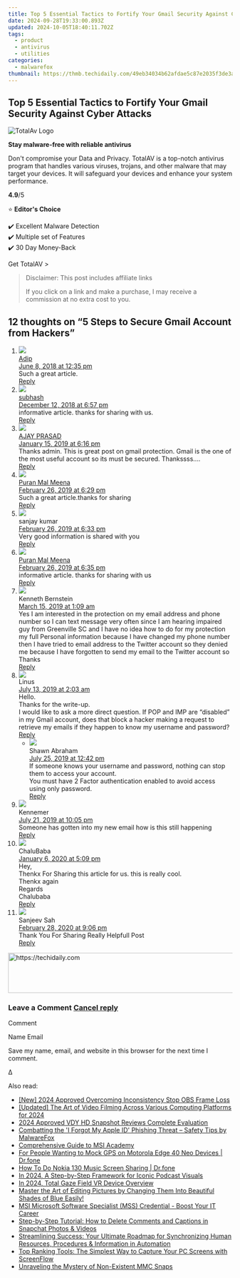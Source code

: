 ```yaml
---
title: Top 5 Essential Tactics to Fortify Your Gmail Security Against Cyber Attacks
date: 2024-09-28T19:33:00.893Z
updated: 2024-10-05T18:40:11.702Z
tags:
  - product
  - antivirus
  - utilities
categories:
  - malwarefox
thumbnail: https://thmb.techidaily.com/49eb34034b62afdae5c87e2035f3de3aceeb872b525f1dc02b937f5f16ccbcf5.jpg
---
```


## Top 5 Essential Tactics to Fortify Your Gmail Security Against Cyber Attacks

![TotalAv Logo](https://www.malwarefox.com/wp-content/uploads/2024/02/totalav-svg.webp "totalav-svg")

**Stay malware-free with reliable antivirus**

Don't compromise your Data and Privacy. TotalAV is a top-notch antivirus program that handles various viruses, trojans, and other malware that may target your devices. It will safeguard your devices and enhance your system performance.

**4.9**/5

⭐ **Editor's Choice**

✔️ Excellent Malware Detection  
✔️ Multiple set of Features  
✔️ 30 Day Money-Back

[](https://tools.techidaily.com/malwarefox/products/) Get TotalAV > 

>  Disclaimer: This post includes affiliate links
>
>  If you click on a link and make a purchase, I may receive a commission at no extra cost to you.
>

## 12 thoughts on “5 Steps to Secure Gmail Account from Hackers”

1. ![](https://secure.gravatar.com/avatar/003f6e9e2b751a9ddb7753d9c20d6f94?s=50&d=mm&r=g)  
[Adip](https://www.futuretricks.in/protect-gmail)  
[June 8, 2018 at 12:35 pm](https://tools.techidaily.com/malwarefox/products/)  
Such a great article.  
[Reply](https://tools.techidaily.com/malwarefox/products/)
2. ![](https://secure.gravatar.com/avatar/a92529fc9e4d712196fbd5da2253c7c8?s=50&d=mm&r=g)  
[subhash](https://www.digitalburp.com/)  
[December 12, 2018 at 6:57 pm](https://tools.techidaily.com/malwarefox/products/)  
informative article. thanks for sharing with us.  
[Reply](https://tools.techidaily.com/malwarefox/products/)
3. ![](https://secure.gravatar.com/avatar/f32ceb07a495f39017eba072f58512f0?s=50&d=mm&r=g)  
[AJAY PRASAD](http://arabiangaming.tk/)  
[January 15, 2019 at 6:16 pm](https://tools.techidaily.com/malwarefox/products/)  
Thanks admin. This is great post on gmail protection. Gmail is the one of the most useful account so its must be secured. Thankssss….  
[Reply](https://tools.techidaily.com/malwarefox/products/)
4. ![](https://secure.gravatar.com/avatar/61cfa455a2ab3839b2246a3a3e70e4eb?s=50&d=mm&r=g)  
[Puran Mal Meena](http://www.aaiyesikhe.com)  
[February 26, 2019 at 6:29 pm](https://tools.techidaily.com/malwarefox/products/)  
Such a great article.thanks for sharing  
[Reply](https://tools.techidaily.com/malwarefox/products/)
5. ![](https://secure.gravatar.com/avatar/e13995eab41aafa65ba608f6888d2b7b?s=50&d=mm&r=g)  
sanjay kumar  
[February 26, 2019 at 6:33 pm](https://tools.techidaily.com/malwarefox/products/)  
Very good information is shared with you  
[Reply](https://tools.techidaily.com/malwarefox/products/)
6. ![](https://secure.gravatar.com/avatar/61cfa455a2ab3839b2246a3a3e70e4eb?s=50&d=mm&r=g)  
[Puran Mal Meena](http://www.aaiyesikhe.com)  
[February 26, 2019 at 6:35 pm](https://tools.techidaily.com/malwarefox/products/)  
informative article. thanks for sharing with us  
[Reply](https://tools.techidaily.com/malwarefox/products/)
7. ![](https://secure.gravatar.com/avatar/f1e49bc2d5af0bfaaa12560db5ac6e0c?s=50&d=mm&r=g)  
Kenneth Bernstein  
[March 15, 2019 at 1:09 am](https://tools.techidaily.com/malwarefox/products/)  
Yes I am interested in the protection on my email address and phone number so I can text message very often since I am hearing impaired guy from Greenville SC and I have no idea how to do for my protection my full Personal information because I have changed my phone number then I have tried to email address to the Twitter account so they denied me because I have forgotten to send my email to the Twitter account so Thanks  
[Reply](https://tools.techidaily.com/malwarefox/products/)
8. ![](https://secure.gravatar.com/avatar/a691b520a6dbe815d23ba6b2a17cf483?s=50&d=mm&r=g)  
Linus  
[July 13, 2019 at 2:03 am](https://tools.techidaily.com/malwarefox/products/)  
Hello.  
Thanks for the write-up.  
I would like to ask a more direct question. If POP and IMP are “disabled” in my Gmail account, does that block a hacker making a request to retrieve my emails if they happen to know my username and password?  
[Reply](https://tools.techidaily.com/malwarefox/products/)  
   * ![](https://secure.gravatar.com/avatar/85929922e25d4bbc528a838420943841?s=50&d=mm&r=g)  
   Shawn Abraham  
   [July 25, 2019 at 12:42 pm](https://tools.techidaily.com/malwarefox/products/)  
   If someone knows your username and password, nothing can stop them to access your account.  
   You must have 2 Factor authentication enabled to avoid access using only password.  
   [Reply](https://tools.techidaily.com/malwarefox/products/)
9. ![](https://secure.gravatar.com/avatar/1508b88bcc748fb75199f5c00d192a40?s=50&d=mm&r=g)  
Kennemer  
[July 21, 2019 at 10:05 pm](https://tools.techidaily.com/malwarefox/products/)  
Someone has gotten into my new email how is this still happening  
[Reply](https://tools.techidaily.com/malwarefox/products/)
10. ![](https://secure.gravatar.com/avatar/ce3023d59c01510f6f0bbeb7795fef45?s=50&d=mm&r=g)  
ChaluBaba  
[January 6, 2020 at 5:09 pm](https://tools.techidaily.com/malwarefox/products/)  
Hey,  
Thenkx For Sharing this article for us. this is really cool.  
Thenkx again  
Regards  
Chalubaba  
[Reply](https://tools.techidaily.com/malwarefox/products/)
11. ![](https://secure.gravatar.com/avatar/80bb3725350843a67c5860cc576709bd?s=50&d=mm&r=g)  
Sanjeev Sah  
[February 28, 2020 at 9:06 pm](https://tools.techidaily.com/malwarefox/products/)  
Thank You For Sharing Really Helpfull Post  
[Reply](https://tools.techidaily.com/malwarefox/products/)

<!-- affiliate ads begin -->
<a href="https://ephamedtechinc.pxf.io/c/5597632/2137202/26400" target="_top" id="2137202">
  <img src="//a.impactradius-go.com/display-ad/26400-2137202" border="0" alt="https://techidaily.com" width="728" height="90"/>
</a>
<img height="0" width="0" src="https://ephamedtechinc.pxf.io/i/5597632/2137202/26400" style="position:absolute;visibility:hidden;" border="0" />
<!-- affiliate ads end -->

### Leave a Comment [Cancel reply](https://tools.techidaily.com/malwarefox/products/)

Comment

Name Email 

Save my name, email, and website in this browser for the next time I comment.

Δ

<ins class="adsbygoogle"
     style="display:block"
     data-ad-format="autorelaxed"
     data-ad-client="ca-pub-7571918770474297"
     data-ad-slot="1223367746"></ins>

<ins class="adsbygoogle"
     style="display:block"
     data-ad-client="ca-pub-7571918770474297"
     data-ad-slot="8358498916"
     data-ad-format="auto"
     data-full-width-responsive="true"></ins>

<span class="atpl-alsoreadstyle">Also read:</span>
<div><ul>
<li><a href="https://desktop-recording.techidaily.com/new-2024-approved-overcoming-inconsistency-stop-obs-frame-loss/"><u>[New] 2024 Approved Overcoming Inconsistency Stop OBS Frame Loss</u></a></li>
<li><a href="https://video-screen-grab.techidaily.com/updated-the-art-of-video-filming-across-various-computing-platforms-for-2024/"><u>[Updated] The Art of Video Filming Across Various Computing Platforms for 2024</u></a></li>
<li><a href="https://screen-recording.techidaily.com/2024-approved-vdy-hd-snapshot-reviews-complete-evaluation/"><u>2024 Approved VDY HD Snapshot Reviews Complete Evaluation</u></a></li>
<li><a href="https://win-updates.techidaily.com/combatting-the-i-forgot-my-apple-id-phishing-threat-safety-tips-by-malwarefox/"><u>Combatting the 'I Forgot My Apple ID' Phishing Threat – Safety Tips by MalwareFox</u></a></li>
<li><a href="https://win-updates.techidaily.com/comprehensive-guide-to-msi-academy/"><u>Comprehensive Guide to MSI Academy</u></a></li>
<li><a href="https://android-location.techidaily.com/for-people-wanting-to-mock-gps-on-motorola-edge-40-neo-devices-drfone-by-drfone-virtual/"><u>For People Wanting to Mock GPS on Motorola Edge 40 Neo Devices | Dr.fone</u></a></li>
<li><a href="https://screen-mirror.techidaily.com/how-to-do-nokia-130-music-screen-sharing-drfone-by-drfone-android/"><u>How To Do Nokia 130 Music Screen Sharing | Dr.fone</u></a></li>
<li><a href="https://extra-lessons.techidaily.com/in-2024-a-step-by-step-framework-for-iconic-podcast-visuals/"><u>In 2024, A Step-by-Step Framework for Iconic Podcast Visuals</u></a></li>
<li><a href="https://some-approaches.techidaily.com/in-2024-total-gaze-field-vr-device-overview/"><u>In 2024, Total Gaze Field VR Device Overview</u></a></li>
<li><a href="https://win-updates.techidaily.com/master-the-art-of-editing-pictures-by-changing-them-into-beautiful-shades-of-blue-easily/"><u>Master the Art of Editing Pictures by Changing Them Into Beautiful Shades of Blue Easily!</u></a></li>
<li><a href="https://win-updates.techidaily.com/msi-microsoft-software-specialist-mss-credential-boost-your-it-career/"><u>MSI Microsoft Software Specialist (MSS) Credential - Boost Your IT Career</u></a></li>
<li><a href="https://win-updates.techidaily.com/step-by-step-tutorial-how-to-delete-comments-and-captions-in-snapchat-photos-and-videos/"><u>Step-by-Step Tutorial: How to Delete Comments and Captions in Snapchat Photos & Videos</u></a></li>
<li><a href="https://some-tips.techidaily.com/streamlining-success-your-ultimate-roadmap-for-synchronizing-human-resources-procedures-and-information-in-automation/"><u>Streamlining Success: Your Ultimate Roadmap for Synchronizing Human Resources, Procedures & Information in Automation</u></a></li>
<li><a href="https://win-updates.techidaily.com/top-ranking-tools-the-simplest-way-to-capture-your-pc-screens-with-screenflow/"><u>Top Ranking Tools: The Simplest Way to Capture Your PC Screens with ScreenFlow</u></a></li>
<li><a href="https://windows11.techidaily.com/unraveling-the-mystery-of-non-existent-mmc-snaps/"><u>Unraveling the Mystery of Non-Existent MMC Snaps</u></a></li>
</ul></div>


